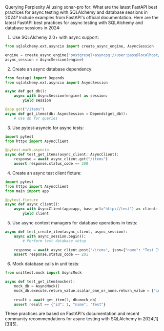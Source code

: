 Querying Perplexity AI using sonar-pro for: What are the latest FastAPI best practices for async testing with SQLAlchemy and database sessions in 2024? Include examples from FastAPI's official documentation.
Here are the latest FastAPI best practices for async testing with SQLAlchemy and database sessions in 2024:

1. Use SQLAlchemy 2.0+ with async support:

```python
from sqlalchemy.ext.asyncio import create_async_engine, AsyncSession

engine = create_async_engine("postgresql+asyncpg://user:pass@localhost/db")
async_session = AsyncSession(engine)
```

2. Create an async database dependency:

```python
from fastapi import Depends
from sqlalchemy.ext.asyncio import AsyncSession

async def get_db():
    async with AsyncSession(engine) as session:
        yield session

@app.get("/items")
async def get_items(db: AsyncSession = Depends(get_db)):
    # Use db for queries
```

3. Use pytest-asyncio for async tests:

```python
import pytest
from httpx import AsyncClient

@pytest.mark.asyncio
async def test_get_items(async_client: AsyncClient):
    response = await async_client.get("/items")
    assert response.status_code == 200
```

4. Create an async test client fixture:

```python
import pytest
from httpx import AsyncClient
from main import app

@pytest.fixture
async def async_client():
    async with AsyncClient(app=app, base_url="http://test") as client:
        yield client
```

5. Use async context managers for database operations in tests:

```python
async def test_create_item(async_client, async_session):
    async with async_session.begin():
        # Perform test database setup
    
    response = await async_client.post("/items", json={"name": "Test Item"})
    assert response.status_code == 201
```

6. Mock database calls in unit tests:

```python
from unittest.mock import AsyncMock

async def test_get_item(mocker):
    mock_db = AsyncMock()
    mock_db.execute.return_value.scalar_one_or_none.return_value = {"id": 1, "name": "Test"}
    
    result = await get_item(1, db=mock_db)
    assert result == {"id": 1, "name": "Test"}
```

These practices are based on FastAPI's documentation and recent community recommendations for async testing with SQLAlchemy in 2024[1][3][5].